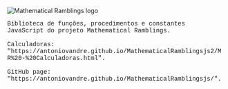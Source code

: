 <!--

Proprietário: Antonio Vandré Pedrosa Furtunato Gomes.

Projeto Mathematical Ramblings.

README.md do MathematicalRamblingsjs2.

-->

![Mathematical Ramblings logo](https://antoniovandre.github.io/MathematicalRamblingsjs2/MathematicalRamblingsjslogo200p.png)

<span style="font-family: 'Courier';">
Biblioteca de funções, procedimentos e constantes JavaScript do projeto Mathematical Ramblings.
<br><br>
Calculadoras: "https://antoniovandre.github.io/MathematicalRamblingsjs2/MR%20-%20Calculadoras.html".
<br><br>
GitHub page: "https://antoniovandre.github.io/MathematicalRamblingsjs/".
</span>
